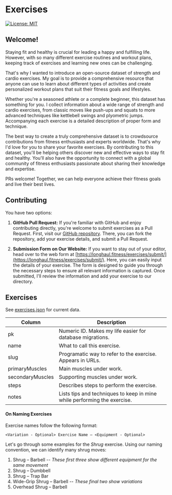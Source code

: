 # Exercises

[![License: MIT](https://img.shields.io/badge/License-MIT-yellow.svg)](https://opensource.org/licenses/MIT)

## Welcome!

Staying fit and healthy is crucial for leading a happy and fulfilling life. However, with so many different exercise routines and workout plans, keeping track of exercises and learning new ones can be challenging.

That's why I wanted to introduce an open-source dataset of strength and cardio exercises. My goal is to provide a comprehensive resource that anyone can use to learn about different types of activities and create personalized workout plans that suit their fitness goals and lifestyles.

Whether you're a seasoned athlete or a complete beginner, this dataset has something for you. I collect information about a wide range of strength and cardio exercises, from classic moves like push-ups and squats to more advanced techniques like kettlebell swings and plyometric jumps. Accompanying each exercise is a detailed description of proper form and technique.

The best way to create a truly comprehensive dataset is to crowdsource contributions from fitness enthusiasts and experts worldwide. That's why I'd love for you to share your favorite exercises. By contributing to this dataset, you'll be helping others discover new and effective ways to stay fit and healthy. You'll also have the opportunity to connect with a global community of fitness enthusiasts passionate about sharing their knowledge and expertise.

PRs welcome! Together, we can help everyone achieve their fitness goals and live their best lives.

## Contributing

You have two options:

1. **GitHub Pull Request:** If you're familiar with GitHub and enjoy contributing directly, you're welcome to submit exercises as a Pull Request. First, visit our [GitHub repository](https://github.com/longhaulfitness/exercise-directory). There, you can fork the repository, add your exercise details, and submit a Pull Request.

2. **Submission Form on Our Website:** If you want to stay out of your editor, head over to the web form at [https://longhaul.fitness/exercises/submit/](https://longhaul.fitness/exercises/submit/). Here, you can easily input the details of your exercise. The form is designed to guide you through the necessary steps to ensure all relevant information is captured. Once submitted, I'll review the information and add your exercise to our directory.

## Exercises

See [exercises.json](./exercises.json) for current data.

| Column | Description |
| --- | --- |
| pk | Numeric ID. Makes my life easier for database migrations. |
| name | What to call this exercise. |
| slug | Programatic way to refer to the exercise. Appears in URLs. |
| primaryMuscles | Main muscles under work. |
| secondaryMuscles | Supporting muscles under work. |
| steps | Describes steps to perform the exercise. |
| notes | Lists tips and techniques to keep in mine while performing the exercise. |

#### On Naming Exercises

Exercise names follow the following format:

```
<Variation - Optional> Exercise Name – <Equipment - Optional>
```

Let's go through some examples for the _Shrug_ exercise. Using our naming convention, we can identify many shrug moves:

1. Shrug – Barbell _-- These first three show different equipment for the same movement_
2. Shrug – Dumbbell
3. Shrug – Trap Bar
4. Wide-Grip Shrug – Barbell _-- These final two show variations_
5. Overhead Shrug – Barbell
